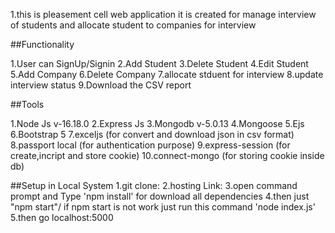1.this is pleasement cell web application it is created for manage interview of students and allocate student to companies for interview


##Functionality

1.User can SignUp/Signin
2.Add Student
3.Delete Student
4.Edit Student
5.Add Company
6.Delete Company
7.allocate stduent for interview
8.update interview status
9.Download the CSV report

##Tools

1.Node Js v-16.18.0
2.Express Js
3.Mongodb v-5.0.13
4.Mongoose
5.Ejs
6.Bootstrap 5
7.exceljs (for convert and download json in csv format)
8.passport local (for authentication purpose)
9.express-session (for create,incript and store cookie)
10.connect-mongo (for storing cookie inside db)


##Setup in Local System
1.git clone:
2.hosting Link:
3.open command prompt and Type 'npm install' for download all dependencies
4.then just "npm start"/ if npm start is not work just run this command 'node index.js'
5.then go localhost:5000


